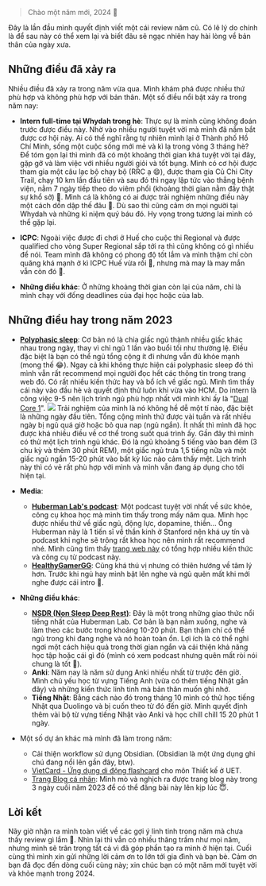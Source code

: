 > Chào một năm mới, 2024  🐳

Đây là lần đầu mình quyết định viết một cái review năm cũ. Có lẽ lý do chính là để sau này có thể xem lại và biết đâu sẽ ngạc nhiên hay hài lòng về bản thân của ngày xưa. 

## Những điều đã xảy ra 
Nhiều điều đã xảy ra trong năm vừa qua. Mình khám phá được nhiều thứ phù hợp và không phù hợp với bản thân. Một số điều nổi bật xảy ra trong năm nay:

- **Intern full-time tại Whydah trong hè**: Thực sự là mình cũng không đoán trước được điều này. Nhờ vào nhiều người tuyệt vời mà mình đã nắm bắt được cơ hội này. Ai có thể nghĩ rằng tự nhiên mình lại ở Thành phố Hồ Chí Minh, sống một cuộc sống mới mẻ và kì lạ trong vòng 3 tháng hè? Để tóm gọn lại thì mình đã có một khoảng thời gian khá tuyệt vời tại đây, gặp gỡ và làm việc với nhiều người giỏi và tốt bụng. Mình có cơ hội được tham gia một câu lạc bộ chạy bộ (RRC ạ 😄), được tham gia Củ Chi City Trail, chạy 10 km lần đầu tiên và sau đó thì ngay lập tức vào thẳng bệnh viện, nằm 7 ngày tiếp theo do viêm phổi (khoảng thời gian nằm đấy thật sự khổ sở) 🫠. Mình cá là không có ai được trải nghiệm những điều này một cách dồn dập thế đâu 🤣. Dù sao thì cũng cảm ơn mọi người tại Whydah và những kỉ niệm quý báu đó. Hy vọng trong tương lai mình có thể gặp lại.

- **ICPC**: Ngoài việc được đi chơi ở Huế cho cuộc thi Regional và được qualified cho vòng Super Regional sắp tới ra thì cũng không có gì nhiều để nói. Team mình đã không có phong độ tốt lắm và mình thậm chí còn quăng khá mạnh ở kì ICPC Huế vừa rồi 🥹, nhưng mà may là may mắn vẫn còn đó 🌸.

- **Những điều khác**: Ở những khoảng thời gian còn lại của năm, chỉ là mình chạy với đống deadlines của đại học hoặc của lab.

## Những điều hay trong năm 2023
- **[Polyphasic sleep](https://www.polyphasic.net/)**: Cơ bản nó là chia giấc ngủ thành nhiều giấc khác nhau trong ngày, thay vì chỉ ngủ 1 lần vào buổi tối như thường lệ. Điều đặc biệt là bạn có thể ngủ tổng cộng ít đi nhưng vẫn đủ khỏe mạnh (mong thế 😂). Ngay cả khi không thực hiện cái polyphasic sleep đó thì mình vẫn rất recommend mọi người đọc hết các thông tin trong trang web đó. Có rất nhiều kiến thức hay và bổ ích về giấc ngủ. Mình tìm thấy cái này vào đầu hè và quyết định thử luôn khi vừa vào HCM. Do intern là công việc 9-5 nên lịch trình ngủ phù hợp nhất với mình khi ấy là "[Dual Core 1](https://www.polyphasic.net/dual-core-1/)". ![](/assets/DC1-default-1.png) Trải nghiệm của mình là nó không hề dễ một tí nào, đặc biệt là những ngày đầu tiên. Tổng cộng mình thử được vài tuần và rất nhiều ngày bị ngủ quá giờ hoặc bỏ qua nap (ngủ ngắn). Ít nhất thì mình đã học được khá nhiều điều về cơ thể trong suốt quá trình ấy.
Gần đây thì mình có thử một lịch trình ngủ khác. Đó là ngủ khoảng 5 tiếng vào ban đêm (3 chu kỳ và thêm 30 phút REM), một giấc ngủ trưa 1,5 tiếng nữa và một giấc ngủ ngắn 15-20 phút vào bất kỳ lúc nào cảm thấy mệt. Lịch trình này thì có vẻ rất phù hợp với mình và mình vẫn đang áp dụng cho tới hiện tại.
- **Media**:
    - **[Huberman Lab's podcast](https://www.youtube.com/@hubermanlab)**: Một podcast tuyệt vời nhất về sức khỏe, công cụ khoa học mà mình tìm thấy trong mấy năm qua. Mình học được nhiều thứ về giấc ngủ, động lực, dopamine, thiền... Ông Huberman này là 1 tiến sĩ về thần kinh ở Stanford nên khá uy tín và podcast khi nghe sẽ trông rất khoa học nên mình rất recommend nhé. Mình cũng tìm thấy [trang web này](https://hubermanhub-bullet.pages.dev/) có tổng hợp nhiều kiến thức và công cụ từ podcast này.
    - **[HealthyGamerGG](https://www.youtube.com/@HealthyGamerGG)**: Cũng khá thú vị nhưng có thiên hướng về tâm lý hơn. Trước khi ngủ hay mình bật lên nghe và ngủ quên mất khi mới nghe được cái intro 🙂.
- **Những điều khác**:
    - **[NSDR (Non Sleep Deep Rest)](https://www.youtube.com/watch?v=AKGrmY8OSHM)**: Đây là một trong những giao thức nổi tiếng nhất của Huberman Lab. Cơ bản là bạn nằm xuống, nghe và làm theo các bước trong khoảng 10-20 phút. Bạn thậm chí có thể ngủ trong khi đang nghe và nó hoàn toàn ổn. Lợi ích là có thể nghỉ ngơi một cách hiệu quả trong thời gian ngắn và cải thiện khả năng học tập hoặc cái gì đó (mình có xem podcast nhưng quên mất ròi nói chung là tốt 🥹).
    - **Anki**: Năm nay là năm sử dụng Anki nhiều nhất từ trước đên giờ. Mình chủ yếu học từ vựng Tiếng Anh (vừa có thêm tiếng Nhật gần đây) và những kiến thức linh tinh mà bản thân muốn ghi nhớ. 
    - **Tiếng Nhật**: Bằng cách nào đó trong tháng 10 mình có thử học tiếng Nhật qua Duolingo và bị cuốn theo từ đó đến giờ. Mình quyết định thêm vài bộ từ vựng tiếng Nhật vào Anki và học chill chill 15 20 phút 1 ngày.

- Một số dự án khác mà mình đã làm trong năm:
    - Cải thiện workflow sử dụng Obsidian. (Obsidian là một ứng dụng ghi chú đang nổi lên gần đây, btw).
    - [VietCard - Ứng dụng di động flashcard](https://github.com/HynDuf/vietcard) cho môn Thiết kế ở UET.
    - [Trang Blog cá nhân](https://hynduf.github.io/): Mình mò và nghịch ra được trang blog này trong 3 ngày cuối năm 2023 để có thể đăng bài này lên kịp lúc 😇.

## Lời kết
Nãy giờ nhận ra mình toàn viết về các gợi ý linh tinh trong năm mà chưa thấy review gì lắm 🥹. Nhìn lại thì vẫn có nhiều thăng trầm như mọi năm, nhưng mình sẽ trân trọng tất cả vì đã góp phần tạo ra mình ở hiện tại. Cuối cùng thì mình xin gửi những lời cảm ơn to lớn tới gia đình và bạn bè. Cảm ơn bạn đã đọc đến dòng cuối cùng này; xin chúc bạn có một năm mới tuyệt vời và khỏe mạnh trong 2024.
